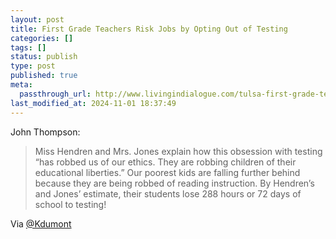 ```yaml
---
layout: post
title: First Grade Teachers Risk Jobs by Opting Out of Testing
categories: []
tags: []
status: publish
type: post
published: true
meta:
  passthrough_url: http://www.livingindialogue.com/tulsa-first-grade-teachers-risk-jobs-protest-testing-mania/
last_modified_at: 2024-11-01 18:37:49
---
```


John Thompson:


>Miss Hendren and Mrs. Jones explain how this obsession with testing “has robbed us of our ethics. They are robbing children of their educational liberties.” Our poorest kids are falling further behind because they are being robbed of reading instruction. By Hendren’s and Jones’ estimate, their students lose 288 hours or 72 days of school to testing!



Via 
[@Kdumont](http://twitter.com/kdumont)
